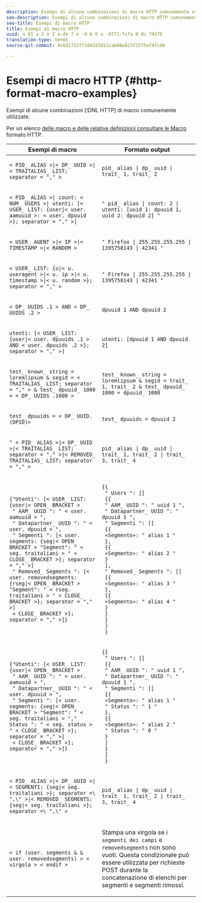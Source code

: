 ```yaml
---
description: Esempi di alcune combinazioni di macro HTTP comunemente utilizzate.
seo-description: Esempi di alcune combinazioni di macro HTTP comunemente utilizzate.
seo-title: Esempi di macro HTTP
title: Esempi di macro HTTP
uuid: a 81 a 2 e 2 a-de 7 e -4 b 6 a -8771-fcfa 0 dc 74570
translation-type: tm+mt
source-git-commit: 4c6d1752ff10d2d3d12cab88e823f25f5ef4fcd0

---
```



# Esempi di macro HTTP {#http-format-macro-examples}

Esempi di alcune combinazioni [!DNL HTTP] di macro comunemente utilizzate.

Per un elenco [delle macro e delle relative definizioni consultare le Macro](../formats/web-formats.md) formato HTTP.

<table id="table_D5FAC5D056ED49D79FA883197EF8F42E"> 
 <thead> 
  <tr> 
   <th colname="col1" class="entry"> Esempi di macro </th> 
   <th colname="col2" class="entry"> Formato output </th> 
  </tr> 
 </thead>
 <tbody> 
  <tr> 
   <td colname="col1"> <p> <code>&lt; PID_ ALIAS &gt;|&lt; DP_ UUID &gt;|&lt; TRAITALIAS_ LIST; separator = "," &gt;</code> </p> </td> 
   <td colname="col2"> <p> <code>pid_ alias | dp_ uuid | trait_ 1, trait_ 2</code> </p> </td> 
  </tr> 
  <tr> 
   <td colname="col1"> <p> <code>&lt; PID_ ALIAS &gt;| count: &lt; NUM_ USERS &gt;| utenti: [&lt; USER_ LIST: {user|&lt; user. aamuuid &gt;: &lt; user. dpuuid &gt;}; separator = "," &gt;]</code> </p> </td> 
   <td colname="col2"> <p> <code>" pid_ alias | count: 2 | utenti: [uuid 1: dpuuid 1, uuid 2: dpuuid 2] "</code> </p> </td> 
  </tr> 
  <tr> 
   <td colname="col1"> <p> <code>&lt; USER_ AGENT &gt;|&lt; IP &gt;|&lt; TIMESTAMP &gt;|&lt; RANDOM &gt;</code> </p> </td> 
   <td colname="col2"> <p> <code>" Firefox | 255.255.255.255 | 1395758143 | 42341 "</code> </p> </td> 
  </tr> 
  <tr> 
   <td colname="col1"> <p> <code>&lt; USER_ LIST: {u|&lt; u. useragent &gt;|&lt; u. ip &gt;|&lt; u. timestamp &gt;|&lt; u. random &gt;}; separator = "," &gt;</code> </p> </td> 
   <td colname="col2"> <p> <code>" Firefox | 255.255.255.255 | 1395758143 | 42341 "</code> </p> </td> 
  </tr> 
  <tr> 
   <td colname="col1"> <p> <code>&lt; DP_ UUIDS .1 &gt; AND &lt; DP_ UUIDS .2 &gt;</code> </p> </td> 
   <td colname="col2"> <p> <code>dpuuid 1 AND dpuuid 2</code> </p> </td> 
  </tr> 
  <tr> 
   <td colname="col1"> <p> <code>utenti: [&lt; USER_ LIST: {user|&lt; user. dpuuids .1 &gt; AND &lt; user. dpuuids .2 &gt;}; separator = "," &gt;]</code> </p> </td> 
   <td colname="col2"> <p> <code>utenti: [dpuuid 1 AND dpuuid 2]</code> </p> </td> 
  </tr> 
  <tr> 
   <td colname="col1"> <p> <code>test_ known_ string = loremlipsum &amp; segid = &lt; TRAITALIAS_ LIST; separator = "," &gt; &amp; test_ dpuuid_ 1000 = &lt; DP_ UUIDS .1000 &gt;</code> </p> </td> 
   <td colname="col2"> <p> <code>test_ known_ string = loremlipsum &amp; segid = trait_ 1, trait_ 2 &amp; test_ dpuuid_ 1000 = dpuuid_ 1000</code> </p> </td> 
  </tr> 
  <tr> 
   <td colname="col1"> <p> <code>test_ dpuuids = &lt; DP_ UUID.(DPID)&gt;</code> </p> </td> 
   <td colname="col2"> <p> <code>test_ dpuuids = dpuuid 2</code> </p> </td> 
  </tr> 
  <tr> 
   <td colname="col1"> <p> <code>" &lt; PID_ ALIAS &gt;|&lt; DP_ UUID &gt;|&lt; TRAITALIAS_ LIST; separator = "," &gt;|&lt; REMOVED_ TRAITALIAS_ LIST; separator = "," &gt;</code> </p> </td> 
   <td colname="col2"> <p> <code>pid_ alias | dp_ uuid | trait_ 1, trait_ 2 | trait_ 3, trait_ 4</code> </p> </td> 
  </tr> 
  <tr> 
   <td colname="col1"> <p> 
     <code>{"Utenti": [&lt; USER_ LIST: {user|&lt; OPEN_ BRACKET &gt; 
 " AAM_ UUID ": " &lt; user. aamuuid &gt; ", 
 " Datapartner_ UUID ": " &lt; user. dpuuid &gt; ", 
 " Segmenti ": [&lt; user. segments: {seg|&lt; OPEN_ BRACKET &gt; "Segment": " &lt; seg. traitaliani &gt; " &lt; CLOSE_ BRACKET &gt;}; separator = "," &gt;] 
 " Removed_ Segments ": [&lt; user. removedsegments: {rseg|&lt; OPEN_ BRACKET &gt; "Segment": " &lt; rseg. traitaliani &gt; " &lt; CLOSE_ BRACKET &gt;}; separator = "," &gt;] 
 &lt; CLOSE_ BRACKET &gt;}; separator = "," &gt;]} </code>
  </p> </td> 
   <td colname="col2"> <p> 
     <code>{{ 
 " Users ": [[ 
 {{ 
 " AAM_ UUID ": " uuid 1 ", 
 " Datapartner_ UUID ": " dpuuid 1 ", 
 " Segmenti ": [[ 
 {{ 
 «Segmento»: " alias 1 " 
 }, 
 {{ 
 «Segmento»: " alias 2 " 
 } 
 ], 
 " Removed_ Segments ": [[ 
 {{ 
 «Segmento»: " alias 3 " 
 }, 
 {{ 
 «Segmento»: " alias 4 " 
 } 
 ] 
 } 
 ] 
 } </code>
  </p> </td> 
  </tr> 
  <tr> 
   <td colname="col1"> <p> 
     <code>{"Utenti": [&lt; USER_ LIST: {user|&lt; OPEN_ BRACKET &gt; 
 " AAM_ UUID ": " &lt; user. aamuuid &gt; ", 
 " Datapartner_ UUID ": " &lt; user. dpuuid &gt; ", 
 " Segmenti ": [&lt; user. segments: {seg|&lt; OPEN_ BRACKET &gt; "Segment": " &lt; seg. traitaliani &gt; "," Status ": " &lt; seg. status &gt; " &lt; CLOSE_ BRACKET &gt;}; separator = "," &gt;] 
 &lt; CLOSE_ BRACKET &gt;}; separator = "," &gt;]} </code>
  </p> </td> 
   <td colname="col2"> <p> 
     <code>{{ 
 " Users ": [[ 
 {{ 
 " AAM_ UUID ": " uuid 1 ", 
 " Datapartner_ UUID ": " dpuuid 1 ", 
 " Segmenti ": [[ 
 {{ 
 «Segmento»: " alias 1 " 
 " Status ": " 1 " 
 }, 
 {{ 
 «Segmento»: " alias 2 " 
 " Status ": " 0 " 
 } 
 ] 
 } 
 ] 
 } </code>
  </p> </td> 
  </tr> 
  <tr> 
   <td colname="col1"> <p> <code>&lt; PID_ ALIAS &gt;|&lt; DP_ UUID &gt;|&lt; SEGMENTI: {seg|&lt; seg. traitaliani &gt;}; separator =\ ",\" &gt;|&lt; REMOVED_ SEGMENTS: {seg|&lt; seg. traitaliani &gt;}; separator =\ ",\" &gt;</code> </p> </td> 
   <td colname="col2"> <p> <code>pid_ alias | dp_ uuid | trait_ 1, trait_ 2 | trait_ 3, trait_ 4</code> </p> </td> 
  </tr> 
  <tr> 
   <td colname="col1"> <p> <code>&lt; if (user. segments &amp; &amp; user. removedsegments) &gt; &lt; virgola &gt; &lt; endif &gt;</code> </p> </td> 
   <td colname="col2"> <p>Stampa una virgola se i <code>segmenti dei campi</code> e <code>removedsegments</code> non sono vuoti. Questa condizionale può essere utilizzata per richieste POST durante la concatenazione di elenchi per segmenti e segmenti rimossi. </p> </td> 
  </tr> 
 </tbody> 
</table>
